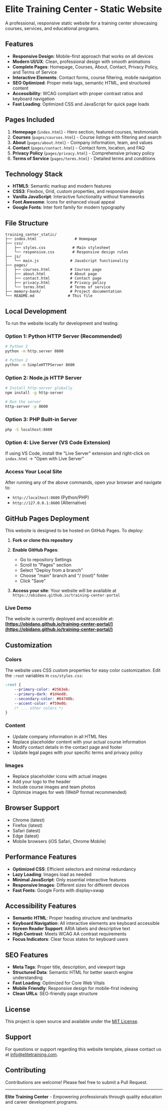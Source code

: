 # Elite Training Center - Static Website

A professional, responsive static website for a training center showcasing courses, services, and educational programs.

## Features

- **Responsive Design**: Mobile-first approach that works on all devices
- **Modern UI/UX**: Clean, professional design with smooth animations
- **Complete Pages**: Homepage, Courses, About, Contact, Privacy Policy, and Terms of Service
- **Interactive Elements**: Contact forms, course filtering, mobile navigation
- **SEO Optimized**: Proper meta tags, semantic HTML, and structured content
- **Accessibility**: WCAG compliant with proper contrast ratios and keyboard navigation
- **Fast Loading**: Optimized CSS and JavaScript for quick page loads

## Pages Included

1. **Homepage** (`index.html`) - Hero section, featured courses, testimonials
2. **Courses** (`pages/courses.html`) - Course listings with filtering and search
3. **About** (`pages/about.html`) - Company information, team, and values
4. **Contact** (`pages/contact.html`) - Contact form, location, and FAQ
5. **Privacy Policy** (`pages/privacy.html`) - Comprehensive privacy policy
6. **Terms of Service** (`pages/terms.html`) - Detailed terms and conditions

## Technology Stack

- **HTML5**: Semantic markup and modern features
- **CSS3**: Flexbox, Grid, custom properties, and responsive design
- **Vanilla JavaScript**: Interactive functionality without frameworks
- **Font Awesome**: Icons for enhanced visual appeal
- **Google Fonts**: Inter font family for modern typography

## File Structure

```
training_center_static/
├── index.html                 # Homepage
├── css/
│   ├── styles.css            # Main stylesheet
│   └── responsive.css        # Responsive design rules
├── js/
│   └── main.js              # JavaScript functionality
├── pages/
│   ├── courses.html         # Courses page
│   ├── about.html           # About page
│   ├── contact.html         # Contact page
│   ├── privacy.html         # Privacy policy
│   └── terms.html           # Terms of service
├── memory-bank/             # Project documentation
└── README.md               # This file
```

## Local Development

To run the website locally for development and testing:

### Option 1: Python HTTP Server (Recommended)
```bash
# Python 3
python -m http.server 8600

# Python 2
python -m SimpleHTTPServer 8600
```

### Option 2: Node.js HTTP Server
```bash
# Install http-server globally
npm install -g http-server

# Run the server
http-server -p 8600
```

### Option 3: PHP Built-in Server
```bash
php -S localhost:8600
```

### Option 4: Live Server (VS Code Extension)
If using VS Code, install the "Live Server" extension and right-click on `index.html` → "Open with Live Server"

### Access Your Local Site
After running any of the above commands, open your browser and navigate to:
- `http://localhost:8600` (Python/PHP)
- `http://127.0.0.1:8600` (Alternative)

## GitHub Pages Deployment

This website is designed to be hosted on GitHub Pages. To deploy:

1. **Fork or clone this repository**
2. **Enable GitHub Pages**:
   - Go to repository Settings
   - Scroll to "Pages" section
   - Select "Deploy from a branch"
   - Choose "main" branch and "/ (root)" folder
   - Click "Save"

3. **Access your site**: Your website will be available at `https://obidano.github.io/training-center-portal`

### Live Demo
The website is currently deployed and accessible at: **[https://obidano.github.io/training-center-portal/](https://obidano.github.io/training-center-portal/)**

## Customization

### Colors
The website uses CSS custom properties for easy color customization. Edit the `:root` variables in `css/styles.css`:

```css
:root {
    --primary-color: #2563eb;
    --primary-dark: #1d4ed8;
    --secondary-color: #64748b;
    --accent-color: #f59e0b;
    /* ... other colors */
}
```

### Content
- Update company information in all HTML files
- Replace placeholder content with your actual course information
- Modify contact details in the contact page and footer
- Update legal pages with your specific terms and privacy policy

### Images
- Replace placeholder icons with actual images
- Add your logo to the header
- Include course images and team photos
- Optimize images for web (WebP format recommended)

## Browser Support

- Chrome (latest)
- Firefox (latest)
- Safari (latest)
- Edge (latest)
- Mobile browsers (iOS Safari, Chrome Mobile)

## Performance Features

- **Optimized CSS**: Efficient selectors and minimal redundancy
- **Lazy Loading**: Images load as needed
- **Minimal JavaScript**: Only essential interactive features
- **Responsive Images**: Different sizes for different devices
- **Fast Fonts**: Google Fonts with display=swap

## Accessibility Features

- **Semantic HTML**: Proper heading structure and landmarks
- **Keyboard Navigation**: All interactive elements are keyboard accessible
- **Screen Reader Support**: ARIA labels and descriptive text
- **High Contrast**: Meets WCAG AA contrast requirements
- **Focus Indicators**: Clear focus states for keyboard users

## SEO Features

- **Meta Tags**: Proper title, description, and viewport tags
- **Structured Data**: Semantic HTML for better search engine understanding
- **Fast Loading**: Optimized for Core Web Vitals
- **Mobile Friendly**: Responsive design for mobile-first indexing
- **Clean URLs**: SEO-friendly page structure

## License

This project is open source and available under the [MIT License](LICENSE).

## Support

For questions or support regarding this website template, please contact us at info@elitetraining.com.

## Contributing

Contributions are welcome! Please feel free to submit a Pull Request.

---

**Elite Training Center** - Empowering professionals through quality education and career development programs.
